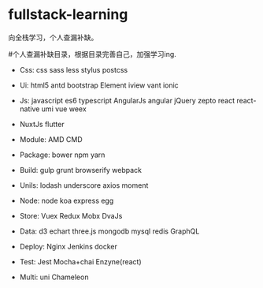 # fullstack-learning
向全栈学习，个人查漏补缺。

#个人查漏补缺目录，根据目录完善自己，加强学习ing.

* Css: css sass less stylus postcss

* Ui: html5 antd bootstrap Element iview vant ionic

* Js: javascript es6 typescript AngularJs angular jQuery zepto react react-native umi vue weex

* NuxtJs flutter

* Module: AMD CMD

* Package: bower npm yarn

* Build: gulp grunt browserify webpack

* Unils: lodash underscore axios moment

* Node: node koa express egg

* Store: Vuex Redux Mobx DvaJs

* Data: d3 echart three.js mongodb mysql redis GraphQL

* Deploy: Nginx Jenkins docker

* Test: Jest Mocha+chai Enzyne(react)

* Multi: uni Chameleon

